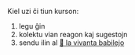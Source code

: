 <div class="lojbo simple_blockquotes"></div>
<div class="print:hidden">

Kiel uzi ĉi tiun kurson:

1. legu ĝin
2. kolektu vian reagon kaj sugestojn
3. sendu ilin al [💬 la vivanta babilejo](https://lojban.pw/en/articles/live_chat/)
</div>
